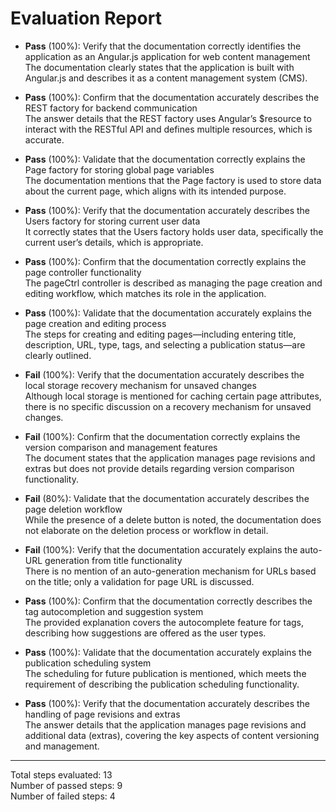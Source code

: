 # Evaluation Report

- **Pass** (100%): Verify that the documentation correctly identifies the application as an Angular.js application for web content management  
  The documentation clearly states that the application is built with Angular.js and describes it as a content management system (CMS).

- **Pass** (100%): Confirm that the documentation accurately describes the REST factory for backend communication  
  The answer details that the REST factory uses Angular’s $resource to interact with the RESTful API and defines multiple resources, which is accurate.

- **Pass** (100%): Validate that the documentation correctly explains the Page factory for storing global page variables  
  The documentation mentions that the Page factory is used to store data about the current page, which aligns with its intended purpose.

- **Pass** (100%): Verify that the documentation accurately describes the Users factory for storing current user data  
  It correctly states that the Users factory holds user data, specifically the current user’s details, which is appropriate.

- **Pass** (100%): Confirm that the documentation correctly explains the page controller functionality  
  The pageCtrl controller is described as managing the page creation and editing workflow, which matches its role in the application.

- **Pass** (100%): Validate that the documentation accurately explains the page creation and editing process  
  The steps for creating and editing pages—including entering title, description, URL, type, tags, and selecting a publication status—are clearly outlined.

- **Fail** (100%): Verify that the documentation accurately describes the local storage recovery mechanism for unsaved changes  
  Although local storage is mentioned for caching certain page attributes, there is no specific discussion on a recovery mechanism for unsaved changes.

- **Fail** (100%): Confirm that the documentation correctly explains the version comparison and management features  
  The document states that the application manages page revisions and extras but does not provide details regarding version comparison functionality.

- **Fail** (80%): Validate that the documentation accurately describes the page deletion workflow  
  While the presence of a delete button is noted, the documentation does not elaborate on the deletion process or workflow in detail.

- **Fail** (100%): Verify that the documentation accurately explains the auto-URL generation from title functionality  
  There is no mention of an auto-generation mechanism for URLs based on the title; only a validation for page URL is discussed.

- **Pass** (100%): Confirm that the documentation correctly describes the tag autocompletion and suggestion system  
  The provided explanation covers the autocomplete feature for tags, describing how suggestions are offered as the user types.

- **Pass** (100%): Validate that the documentation accurately explains the publication scheduling system  
  The scheduling for future publication is mentioned, which meets the requirement of describing the publication scheduling functionality.

- **Pass** (100%): Verify that the documentation accurately describes the handling of page revisions and extras  
  The answer details that the application manages page revisions and additional data (extras), covering the key aspects of content versioning and management.

---

Total steps evaluated: 13  
Number of passed steps: 9  
Number of failed steps: 4